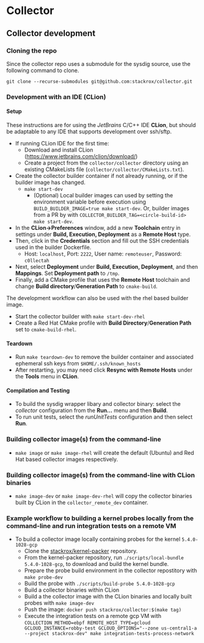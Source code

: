 # Collector

## Collector development

### Cloning the repo

Since the collector repo uses a submodule for the sysdig source, use
the following command to clone.

```
git clone --recurse-submodules git@github.com:stackrox/collector.git
```

### Development with an IDE (CLion)

#### Setup
These instructions are for using the *JetBrains* C/C++ IDE **CLion**, but should be adaptable to any IDE that supports development over ssh/sftp.
- If running CLion IDE for the first time:
  - Download and install CLion (https://www.jetbrains.com/clion/download/)
  - Create a project from the `collector/collector` directory using an existing CMakeLists file (`collector/collector/CMakeLists.txt`).
- Create the collector builder container if not already running, or if the builder image has changed.
  - `make start-dev`
    - (Optional) Local builder images can used by setting the environment variable before execution using `BUILD_BUILDER_IMAGE=true make start-dev`.
Or, builder images from a PR by with `COLLECTOR_BUILDER_TAG=<circle-build-id> make start-dev`.
- In the **CLion->Preferences** window, add a new **Toolchain** entry in settings under **Build, Execution, Deployment** as a **Remote Host** type.
- Then, click in the **Credentials** section and fill out the SSH credentials used in the builder Dockerfile.
  - Host: `localhost`, Port: `2222`, User name: `remoteuser`, Password: `c0llectah`
- Next, select **Deployment** under **Build, Execution, Deployment**, and then **Mappings**. Set **Deployment path** to `/tmp`.
- Finally, add a CMake profile that uses the **Remote Host** toolchain and change **Build directory**/**Generation Path** to `cmake-build`.

The development workflow can also be used with the rhel based builder image.
  - Start the collector builder with `make start-dev-rhel`
  - Create a Red Hat CMake profile with **Build Directory**/**Generation Path** set to `cmake-build-rhel`.

#### Teardown
- Run `make teardown-dev` to remove the builder container and associated ephemeral ssh keys from `$HOME/.ssh/known_hosts`
- After restarting, you may need click **Resync with Remote Hosts** under the **Tools** menu in **CLion**.

#### Compilation and Testing
- To build the sysdig wrapper libary and collector binary: select the *collector* configuration from the **Run...** menu and then **Build**.
- To run unit tests, select the *runUnitTests* configuration and then select **Run**.

### Building collector image(s) from the command-line
- `make image` or `make image-rhel` will create the default (Ubuntu) and Red Hat based collector images respectively.

### Building collector image(s) from the command-line with CLion binaries
- `make image-dev` or `make image-dev-rhel` will copy the collector binaries built by CLion in the `collector_remote_dev` container.

### Example workflow to building a kernel probes locally from the command-line and run integration tests on a remote VM
- To build a collector image locally containing probes for the kernel `5.4.0-1028-gcp`
  - Clone the [stackrox/kernel-packer](https://github.com/stackrox/kernel-packer) repository.
  - From the kernel-packer repository, run `./scripts/local-bundle 5.4.0-1028-gcp`, to download and build the kernel bundle.
  - Prepare the probe build environment in the collector repostitory with `make probe-dev`
  - Build the probe with `./scripts/build-probe 5.4.0-1028-gcp`
  - Build a collector binaries within CLion
  - Build a the collector image with the CLion binaries and locally built probes with `make image-dev`
  - Push the image: `docker push stackrox/collector:$(make tag)`
  - Execute the integration tests on a remote gcp VM with `COLLECTION_METHOD=ebpf REMOTE_HOST_TYPE=gcloud GCLOUD_INSTANCE=robby-test GCLOUD_OPTIONS="--zone us-central1-a --project stackrox-dev" make integration-tests-process-network`
